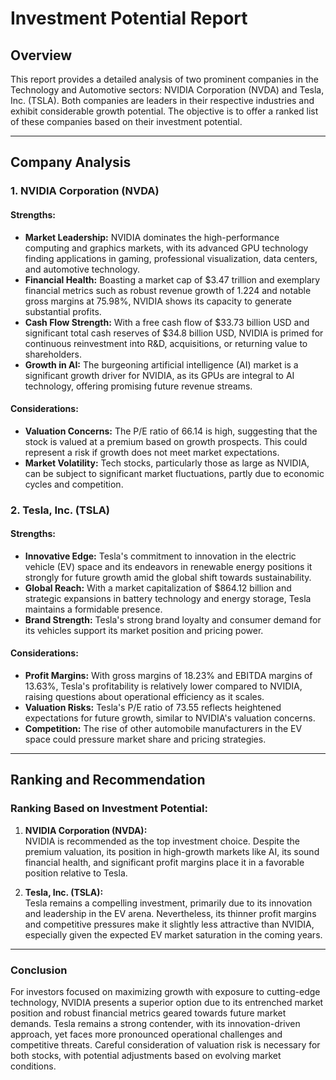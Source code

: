 # Investment Potential Report

## Overview

This report provides a detailed analysis of two prominent companies in the Technology and Automotive sectors: NVIDIA Corporation (NVDA) and Tesla, Inc. (TSLA). Both companies are leaders in their respective industries and exhibit considerable growth potential. The objective is to offer a ranked list of these companies based on their investment potential.

---

## Company Analysis

### 1. NVIDIA Corporation (NVDA)

#### Strengths:
- **Market Leadership:** NVIDIA dominates the high-performance computing and graphics markets, with its advanced GPU technology finding applications in gaming, professional visualization, data centers, and automotive technology.
- **Financial Health:** Boasting a market cap of $3.47 trillion and exemplary financial metrics such as robust revenue growth of 1.224 and notable gross margins at 75.98%, NVIDIA shows its capacity to generate substantial profits.
- **Cash Flow Strength:** With a free cash flow of $33.73 billion USD and significant total cash reserves of $34.8 billion USD, NVIDIA is primed for continuous reinvestment into R&D, acquisitions, or returning value to shareholders.
- **Growth in AI:** The burgeoning artificial intelligence (AI) market is a significant growth driver for NVIDIA, as its GPUs are integral to AI technology, offering promising future revenue streams.

#### Considerations:
- **Valuation Concerns:** The P/E ratio of 66.14 is high, suggesting that the stock is valued at a premium based on growth prospects. This could represent a risk if growth does not meet market expectations.
- **Market Volatility:** Tech stocks, particularly those as large as NVIDIA, can be subject to significant market fluctuations, partly due to economic cycles and competition.

### 2. Tesla, Inc. (TSLA)

#### Strengths:
- **Innovative Edge:** Tesla's commitment to innovation in the electric vehicle (EV) space and its endeavors in renewable energy positions it strongly for future growth amid the global shift towards sustainability.
- **Global Reach:** With a market capitalization of $864.12 billion and strategic expansions in battery technology and energy storage, Tesla maintains a formidable presence.
- **Brand Strength:** Tesla's strong brand loyalty and consumer demand for its vehicles support its market position and pricing power.

#### Considerations:
- **Profit Margins:** With gross margins of 18.23% and EBITDA margins of 13.63%, Tesla's profitability is relatively lower compared to NVIDIA, raising questions about operational efficiency as it scales.
- **Valuation Risks:** Tesla's P/E ratio of 73.55 reflects heightened expectations for future growth, similar to NVIDIA's valuation concerns.
- **Competition:** The rise of other automobile manufacturers in the EV space could pressure market share and pricing strategies.

---

## Ranking and Recommendation

### Ranking Based on Investment Potential:
1. **NVIDIA Corporation (NVDA):**  
   NVIDIA is recommended as the top investment choice. Despite the premium valuation, its position in high-growth markets like AI, its sound financial health, and significant profit margins place it in a favorable position relative to Tesla. 

2. **Tesla, Inc. (TSLA):**  
   Tesla remains a compelling investment, primarily due to its innovation and leadership in the EV arena. Nevertheless, its thinner profit margins and competitive pressures make it slightly less attractive than NVIDIA, especially given the expected EV market saturation in the coming years.

---

### Conclusion

For investors focused on maximizing growth with exposure to cutting-edge technology, NVIDIA presents a superior option due to its entrenched market position and robust financial metrics geared towards future market demands. Tesla remains a strong contender, with its innovation-driven approach, yet faces more pronounced operational challenges and competitive threats. Careful consideration of valuation risk is necessary for both stocks, with potential adjustments based on evolving market conditions.